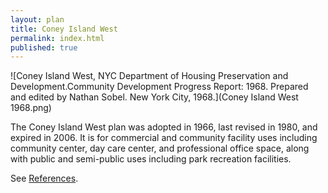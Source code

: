 ```yaml
---
layout: plan
title: Coney Island West
permalink: index.html
published: true
---
```


<!--![Coney Island West NYC Department of Housing Preservation and Development. Atlas of Urban Renewal Project Areas in the City of New York. Prepared and edited by Nathan Sobel. New York City, 1984.](Coney Island West.jpg)-->
![Coney Island West, NYC Department of Housing Preservation and Development.Community Development Progress Report: 1968. Prepared and edited by Nathan Sobel. New York City, 1968.](Coney Island West 1968.png)

The Coney Island West plan was adopted in 1966, last revised in 1980, and expired in 2006. It is for commercial and community facility uses including community center, day care center, and professional office space, along with public and semi-public uses including park recreation facilities.

See [References](http://www.urbanreviewer.org/#page=references.html).
